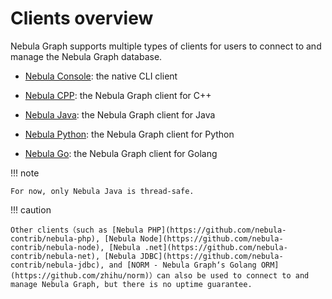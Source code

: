 # Clients overview

Nebula Graph supports multiple types of clients for users to connect to and manage the Nebula Graph database.

- [Nebula Console](../nebula-console.md): the native CLI client

- [Nebula CPP](3.nebula-cpp-client.md): the Nebula Graph client for C++

- [Nebula Java](4.nebula-java-client.md): the Nebula Graph client for Java

- [Nebula Python](5.nebula-python-client.md): the Nebula Graph client for Python

- [Nebula Go](6.nebula-go-client.md): the Nebula Graph client for Golang

!!! note

    For now, only Nebula Java is thread-safe.

!!! caution

    Other clients（such as [Nebula PHP](https://github.com/nebula-contrib/nebula-php), [Nebula Node](https://github.com/nebula-contrib/nebula-node), [Nebula .net](https://github.com/nebula-contrib/nebula-net), [Nebula JDBC](https://github.com/nebula-contrib/nebula-jdbc), and [NORM - Nebula Graph‘s Golang ORM](https://github.com/zhihu/norm)）can also be used to connect to and manage Nebula Graph, but there is no uptime guarantee.